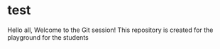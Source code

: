 # test
Hello all, Welcome to the Git session!
This repository is created for the playground for the students
